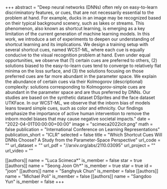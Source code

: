 +++
abstract = "Deep neural networks (DNNs) often rely on easy-to-learn discriminatory features, or cues, that are not necessarily essential to the problem at hand. For example, ducks in an image may be recognized based on their typical background scenery, such as lakes or streams. This phenomenon, also known as shortcut learning, is emerging as a key limitation of the current generation of machine learning models. In this work, we introduce a set of experiments to deepen our understanding of shortcut learning and its implications. We design a training setup with several shortcut cues, named WCST-ML, where each cue is equally conducive to the visual recognition problem at hand. Even under equal opportunities, we observe that (1) certain cues are preferred to others, (2) solutions biased to the easy-to-learn cues tend to converge to relatively flat minima on the loss surface, and (3) the solutions focusing on those preferred cues are far more abundant in the parameter space. We explain the abundance of certain cues via their Kolmogorov (descriptional) complexity: solutions corresponding to Kolmogorov-simple cues are abundant in the parameter space and are thus preferred by DNNs. Our studies are based on the synthetic dataset DSprites and the face dataset UTKFace. In our WCST-ML, we observe that the inborn bias of models leans toward simple cues, such as color and ethnicity. Our findings emphasize the importance of active human intervention to remove the inborn model biases that may cause negative societal impacts."
date = "2022-04-01T00:00:00+00:00"
image = "scimeca2022iclr.png"
math = false
publication = "International Conference on Learning Representations"
publication_short = "ICLR"
selected = false
title = "Which Shortcut Cues Will DNNs Choose? A Study from the Parameter-Space Perspective"
url_code = ""
url_dataset = ""
url_pdf = "//arxiv.org/abs/2110.03095"
url_project = ""
url_video = ""

[[authors]]
    name = "Luca Scimeca*"
    is_member = false
    star = true
[[authors]]
    name = "Seong Joon Oh*"
    is_member = true
    star = true
    id = "joon"
[[authors]]
    name = "Sanghyuk Chun"
    is_member = false
[[authors]]
    name = "Michael Poli"
    is_member = false
[[authors]]
    name = "Sangdoo Yun"
    is_member = false
+++
